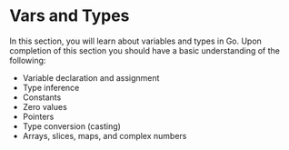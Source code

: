 # Vars and Types
In this section, you will learn about variables and types in Go. Upon completion of this section you should have a basic understanding of the following:

* Variable declaration and assignment
* Type inference
* Constants
* Zero values
* Pointers
* Type conversion (casting)
* Arrays, slices, maps, and complex numbers
